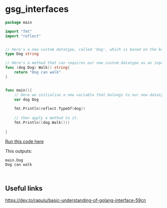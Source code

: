 # gsg_interfaces



```go
package main

import "fmt"
import "reflect"


// Here's a new custom datatype, called 'Dog', which is based on the base datatype of 'string'
type Dog string

// Here's a method that can requires our new custom datatype as an input parameter. 
func (dog Dog) Walk() string{
    return "Dog can walk"
}


func main(){
    // Here we initialise a new variable that belongs to our new datatype
    var dog Dog
    
    fmt.Println(reflect.TypeOf(dog))
    
    // then apply a method to it. 
    fmt.Println((dog.Walk()))
    
}
```
[Run this code here](https://play.golang.org/p/gcAcLTnnySp)

This outputs: 

```
main.Dog
Dog can walk
```



```go

```



```go

```






## Useful links

https://dev.to/rapulu/basic-understanding-of-golang-interface-59cn
